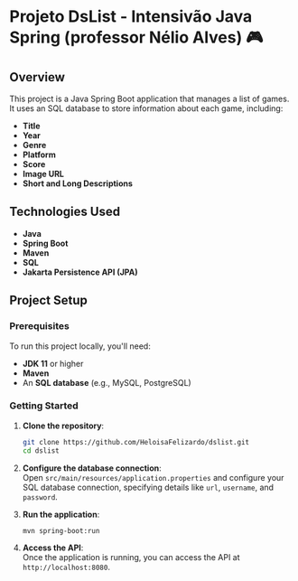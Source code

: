 # Projeto DsList - Intensivão Java Spring (professor Nélio Alves) 🎮

## Overview
This project is a Java Spring Boot application that manages a list of games. It uses an SQL database to store information about each game, including:
- **Title**
- **Year**
- **Genre**
- **Platform**
- **Score**
- **Image URL**
- **Short and Long Descriptions**

## Technologies Used
- **Java**
- **Spring Boot**
- **Maven**
- **SQL**
- **Jakarta Persistence API (JPA)**

## Project Setup

### Prerequisites
To run this project locally, you'll need:
- **JDK 11** or higher
- **Maven**
- An **SQL database** (e.g., MySQL, PostgreSQL)

### Getting Started
1. **Clone the repository**:
   ```bash
   git clone https://github.com/HeloisaFelizardo/dslist.git
   cd dslist
   ```

2. **Configure the database connection**:  
   Open `src/main/resources/application.properties` and configure your SQL database connection, specifying details like `url`, `username`, and `password`.

3. **Run the application**:
   ```bash
   mvn spring-boot:run
   ```

4. **Access the API**:  
   Once the application is running, you can access the API at `http://localhost:8080`.


